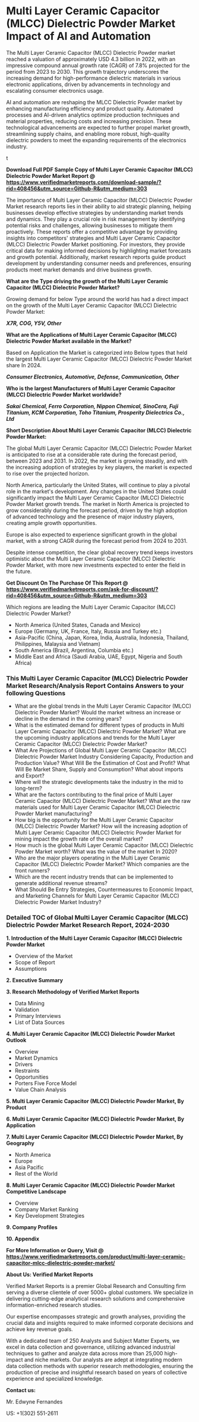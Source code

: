 <meta name="title" content="Global Multi Layer Ceramic Capacitor (MLCC) Dielectric Powder Market Impact of AI and Automation"><meta name="description" content="The Multi Layer Ceramic Capacitor (MLCC) Dielectric Powder market reached a valuation of approximately USD 4.3 billion in 2022, with an impressive compound annual grow"><meta name="title" content="Multi Layer Ceramic Capacitor (MLCC) Dielectric Powder Market Size, Share, Scope, Trends, Growth, Opportunities, Analysis, Forecast"><h1>Multi Layer Ceramic Capacitor (MLCC) Dielectric Powder Market Impact of AI and Automation</h1><p>The Multi Layer Ceramic Capacitor (MLCC) Dielectric Powder market reached a valuation of approximately USD 4.3 billion in 2022, with an impressive compound annual growth rate (CAGR) of 7.8% projected for the period from 2023 to 2030. This growth trajectory underscores the increasing demand for high-performance dielectric materials in various electronic applications, driven by advancements in technology and escalating consumer electronics usage.</p><p>AI and automation are reshaping the MLCC Dielectric Powder market by enhancing manufacturing efficiency and product quality. Automated processes and AI-driven analytics optimize production techniques and material properties, reducing costs and increasing precision. These technological advancements are expected to further propel market growth, streamlining supply chains, and enabling more robust, high-quality dielectric powders to meet the expanding requirements of the electronics industry.</p>t</p><p id="" class=""><strong>Download Full PDF Sample Copy of Multi Layer Ceramic Capacitor (MLCC) Dielectric Powder Market Report @ <a href="https://www.verifiedmarketreports.com/download-sample/?rid=408456&utm_source=Github-R&utm_medium=303" target="_blank">https://www.verifiedmarketreports.com/download-sample/?rid=408456&utm_source=Github-R&utm_medium=303</a></strong></p><p>The importance of&nbsp;Multi Layer Ceramic Capacitor (MLCC) Dielectric Powder Market research reports lies in their ability to aid strategic planning, helping businesses develop effective strategies by understanding market trends and dynamics. They play a crucial role in risk management by identifying potential risks and challenges, allowing businesses to mitigate them proactively. These reports offer a competitive advantage by providing insights into competitors' strategies and Multi Layer Ceramic Capacitor (MLCC) Dielectric Powder Market positioning. For investors, they provide critical data for making informed decisions by highlighting market forecasts and growth potential. Additionally, market research reports guide product development by understanding consumer needs and preferences, ensuring products meet market demands and drive business growth.</p><p><strong>What are the&nbsp;Type driving the growth of the Multi Layer Ceramic Capacitor (MLCC) Dielectric Powder Market?</strong></p><p id="" class="">Growing demand for below Type around the world has had a direct impact on the growth of the Multi Layer Ceramic Capacitor (MLCC) Dielectric Powder Market:</p><em><strong>X7R, COG, Y5V, Other</strong></em></p><strong>What are the&nbsp;Applications&nbsp;of Multi Layer Ceramic Capacitor (MLCC) Dielectric Powder Market available in the Market?</strong></p><p id="" class="">Based on Application the Market is categorized into Below types that held the largest Multi Layer Ceramic Capacitor (MLCC) Dielectric Powder Market share In 2024.</p><em><strong>Consumer Electronics, Automotive, Defense, Communication, Other</strong></em></p><strong>Who is the largest Manufacturers of Multi Layer Ceramic Capacitor (MLCC) Dielectric Powder Market worldwide?</strong></p><p><em><strong>Sakai Chemical, Ferro Corporation, Nippon Chemical, SinoCera, Fuji Titanium, KCM Corporation, Toho Titanium, Prosperity Dielectrics Co., Ltd</strong></em></p><p id="" class=""><strong>Short Description About Multi Layer Ceramic Capacitor (MLCC) Dielectric Powder Market:</strong></p><p>The global Multi Layer Ceramic Capacitor (MLCC) Dielectric Powder Market is anticipated to rise at a considerable rate during the forecast period, between 2023 and 2031. In 2022, the market is growing steadily, and with the increasing adoption of strategies by key players, the market is expected to rise over the projected horizon.</p><p>North America, particularly the United States, will continue to play a pivotal role in the market's development. Any changes in the United States could significantly impact the Multi Layer Ceramic Capacitor (MLCC) Dielectric Powder Market growth trends. The market in North America is projected to grow considerably during the forecast period, driven by the high adoption of advanced technology and the presence of major industry players, creating ample growth opportunities.</p><p>Europe is also expected to experience significant growth in the global market, with a strong CAGR during the forecast period from 2024 to 2031.</p><p>Despite intense competition, the clear global recovery trend keeps investors optimistic about the Multi Layer Ceramic Capacitor (MLCC) Dielectric Powder Market, with more new investments expected to enter the field in the future.</p><p id="" class=""><strong>Get Discount On The Purchase Of This Report @ <a href="https://www.verifiedmarketreports.com/ask-for-discount/?rid=408456&utm_source=Github-R&utm_medium=303" target="_blank">https://www.verifiedmarketreports.com/ask-for-discount/?rid=408456&utm_source=Github-R&utm_medium=303</a></strong></p>Which regions are leading the Multi Layer Ceramic Capacitor (MLCC) Dielectric Powder Market?</p><ul><li>North America (United States, Canada and Mexico)</li><li>Europe (Germany, UK, France, Italy, Russia and Turkey etc.)</li><li>Asia-Pacific (China, Japan, Korea, India, Australia, Indonesia, Thailand, Philippines, Malaysia and Vietnam)</li><li>South America (Brazil, Argentina, Columbia etc.)</li><li>Middle East and Africa (Saudi Arabia, UAE, Egypt, Nigeria and South Africa)</li></ul><h3 id="" class="">This Multi Layer Ceramic Capacitor (MLCC) Dielectric Powder Market Research/Analysis Report Contains Answers to your following Questions</h3><ul><li>What are the global trends in the Multi Layer Ceramic Capacitor (MLCC) Dielectric Powder Market? Would the market witness an increase or decline in the demand in the coming years?</li><li>What is the estimated demand for different types of products in Multi Layer Ceramic Capacitor (MLCC) Dielectric Powder Market? What are the upcoming industry applications and trends for the Multi Layer Ceramic Capacitor (MLCC) Dielectric Powder Market?</li><li>What Are Projections of Global Multi Layer Ceramic Capacitor (MLCC) Dielectric Powder Market Industry Considering Capacity, Production and Production Value? What Will Be the Estimation of Cost and Profit? What Will Be Market Share, Supply and Consumption? What about imports and Export?</li><li>Where will the strategic developments take the industry in the mid to long-term?</li><li>What are the factors contributing to the final price of Multi Layer Ceramic Capacitor (MLCC) Dielectric Powder Market? What are the raw materials used for Multi Layer Ceramic Capacitor (MLCC) Dielectric Powder Market manufacturing?</li><li>How big is the opportunity for the Multi Layer Ceramic Capacitor (MLCC) Dielectric Powder Market? How will the increasing adoption of Multi Layer Ceramic Capacitor (MLCC) Dielectric Powder Market for mining impact the growth rate of the overall market?</li><li>How much is the global Multi Layer Ceramic Capacitor (MLCC) Dielectric Powder Market worth? What was the value of the market In 2020?</li><li>Who are the major players operating in the Multi Layer Ceramic Capacitor (MLCC) Dielectric Powder Market? Which companies are the front runners?</li><li>Which are the recent industry trends that can be implemented to generate additional revenue streams?</li><li>What Should Be Entry Strategies, Countermeasures to Economic Impact, and Marketing Channels for Multi Layer Ceramic Capacitor (MLCC) Dielectric Powder Market Industry?</li></ul><h3 id="" class="">Detailed TOC of Global Multi Layer Ceramic Capacitor (MLCC) Dielectric Powder Market Research Report, 2024-2030</h3><p id="" class=""><strong>1. Introduction of the Multi Layer Ceramic Capacitor (MLCC) Dielectric Powder Market</strong></p><ul><li>Overview of the Market</li><li>Scope of Report</li><li>Assumptions</li></ul><p id="" class=""><strong>2. Executive Summary</strong></p><p id="" class=""><strong>3. Research Methodology of Verified Market Reports</strong></p><ul><li>Data Mining</li><li>Validation</li><li>Primary Interviews</li><li>List of Data Sources</li></ul><p id="" class=""><strong>4. Multi Layer Ceramic Capacitor (MLCC) Dielectric Powder Market Outlook</strong></p><ul><li>Overview</li><li>Market Dynamics</li><li>Drivers</li><li>Restraints</li><li>Opportunities</li><li>Porters Five Force Model</li><li>Value Chain Analysis</li></ul><p id="" class=""><strong>5. Multi Layer Ceramic Capacitor (MLCC) Dielectric Powder Market, By Product</strong></p><p id="" class=""><strong>6. Multi Layer Ceramic Capacitor (MLCC) Dielectric Powder Market, By Application</strong></p><p id="" class=""><strong>7. Multi Layer Ceramic Capacitor (MLCC) Dielectric Powder Market, By Geography</strong></p><ul><li>North America</li><li>Europe</li><li>Asia Pacific</li><li>Rest of the World</li></ul><p id="" class=""><strong>8. Multi Layer Ceramic Capacitor (MLCC) Dielectric Powder Market Competitive Landscape</strong></p><ul><li>Overview</li><li>Company Market Ranking</li><li>Key Development Strategies</li></ul><p id="" class=""><strong>9. Company Profiles</strong></p><p id="" class=""><strong>10. Appendix</strong></p><p id="" class=""><strong>For More Information or Query, Visit @ <a href="https://www.verifiedmarketreports.com/product/multi-layer-ceramic-capacitor-mlcc-dielectric-powder-market/" target="_blank">https://www.verifiedmarketreports.com/product/multi-layer-ceramic-capacitor-mlcc-dielectric-powder-market/</a></strong></p><p id="" class=""><strong>About Us: Verified Market Reports</strong></p><p id="" class="">Verified Market Reports is a premier Global Research and Consulting firm serving a diverse clientele of over 5000+ global customers. We specialize in delivering cutting-edge analytical research solutions and comprehensive information-enriched research studies.</p><p id="" class="">Our expertise encompasses strategic and growth analyses, providing the crucial data and insights required to make informed corporate decisions and achieve key revenue goals.</p><p id="" class="">With a dedicated team of 250 Analysts and Subject Matter Experts, we excel in data collection and governance, utilizing advanced industrial techniques to gather and analyze data across more than 25,000 high-impact and niche markets. Our analysts are adept at integrating modern data collection methods with superior research methodologies, ensuring the production of precise and insightful research based on years of collective experience and specialized knowledge.</p><p id="" class=""><strong>Contact us:</strong></p><p id="" class="">Mr. Edwyne Fernandes</p><p id="" class="">US: +1(302) 551-2611</p>